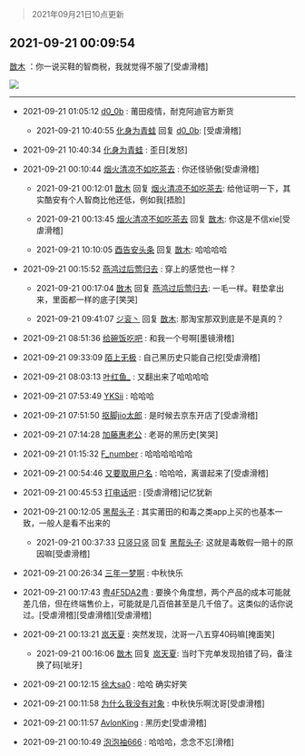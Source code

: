 > 2021年09月21日10点更新
<link rel="stylesheet" href="https://cdn.jsdelivr.net/gh/taotie6/sampleJSON@main/css/photo_show.css">
<meta name="referrer" content="no-referrer" />


 ## 2021-09-21 00:09:54 

 [㪚木](https://www.coolapk.com/feed/30138966?shareKey=ZWU5ZjJlYzA4ZDI5NjE0OGJmNGQ~) ：你一说买鞋的智商税，我就觉得不服了[受虐滑稽] 

<div class="album">
<img class="img-item" src="https://image.coolapk.com/feed/2021/0921/00/1081091_cec3374d_4193_3085@1080x2621.png" />
</div>

 ------- 

- 2021-09-21 01:05:12 [d0_0b](uid=466123) : 莆田疫情，耐克阿迪官方断货 

    - 2021-09-21 10:40:55 [化身为青蛙](uid=1209189) 回复 [d0_0b](uid=466123): [受虐滑稽] 

- 2021-09-21 10:40:34 [化身为青蛙](uid=1209189) : 歪日[发怒] 

- 2021-09-21 00:10:44 [烟火清凉不如吃茶去](uid=4279524) : 你还怪骄傲[受虐滑稽] 

    - 2021-09-21 00:12:01 [㪚木](uid=1081091) 回复 [烟火清凉不如吃茶去](uid=4279524): 给他证明一下，其实酷安有个人智商比他还低，例如我[捂脸] 

    - 2021-09-21 00:13:45 [烟火清凉不如吃茶去](uid=4279524) 回复 [㪚木](uid=1081091): 你这是不信xie[受虐滑稽] 

    - 2021-09-21 10:10:05 [酉告安头条](uid=973354) 回复 [㪚木](uid=1081091): 哈哈哈哈 

- 2021-09-21 00:15:52 [燕鸿过后莺归去](uid=1329887) : 穿上的感觉也一样？ 

    - 2021-09-21 00:17:04 [㪚木](uid=1081091) 回复 [燕鸿过后莺归去](uid=1329887): 一毛一样。鞋垫拿出来，里面都一样的底子[笑哭] 

    - 2021-09-21 09:41:07 [ジ衮丶](uid=494451) 回复 [㪚木](uid=1081091): 那淘宝那双到底是不是真的？ 

- 2021-09-21 08:51:36 [给碗饭吃吧](uid=696402) : 和我一个号啊[墨镜滑稽] 

- 2021-09-21 09:33:09 [陌上无极](uid=1205770) : 自己黑历史只能自己挖[受虐滑稽] 

- 2021-09-21 08:03:13 [叶红鱼_](uid=728808) : 又翻出来了哈哈哈哈 

- 2021-09-21 07:53:49 [YKSii](uid=2291498) : 哈哈哈 

- 2021-09-21 07:51:50 [抠脚jio太郎](uid=3743725) : 是时候去京东开店了[受虐滑稽] 

- 2021-09-21 07:14:28 [加藤惠老公](uid=1266680) : 老哥的黑历史[笑哭] 

- 2021-09-21 01:15:32 [F_number](uid=3294719) : 哈哈哈哈哈哈 

- 2021-09-21 00:54:46 [又要取用户名](uid=4165690) : 哈哈哈，离谱起来了[受虐滑稽] 

- 2021-09-21 00:45:53 [打电话吧](uid=1906112) : [受虐滑稽]记忆犹新 

- 2021-09-21 00:12:05 [黑帮头子](uid=2838832) : 其实莆田的和毒之类app上买的也基本一致，一般人是看不出来的 

    - 2021-09-21 00:37:33 [只竖只竖](uid=4291126) 回复 [黑帮头子](uid=2838832): 这就是毒敢假一赔十的原因嘛[受虐滑稽] 

- 2021-09-21 00:26:34 [三年一梦啊](uid=1706749) : 中秋快乐 

- 2021-09-21 00:17:43 [粤4F5DA2粤](uid=983185) : 要换个角度想，两个产品的成本可能就差几倍，但在终端售价上，可能就是几百倍甚至是几千倍了。这类似的话你说过。[受虐滑稽][受虐滑稽][受虐滑稽] 

- 2021-09-21 00:13:21 [岚天夏](uid=1974131) : 突然发现，沈哥一八五穿40码嘛[掩面笑] 

    - 2021-09-21 00:16:06 [㪚木](uid=1081091) 回复 [岚天夏](uid=1974131): 当时下完单发现拍错了码，备注换了码[呲牙] 

- 2021-09-21 00:12:15 [徐大sa0](uid=1870200) : 哈哈  确实好笑 

- 2021-09-21 00:11:58 [为什么我没有对象](uid=2236988) : 中秋快乐啊沈哥[受虐滑稽] 

- 2021-09-21 00:11:57 [AvlonKing](uid=964891) : 黑历史[受虐滑稽] 

- 2021-09-21 00:10:49 [泡泡袖666](uid=2844894) : 哈哈哈，念念不忘[滑稽] 

